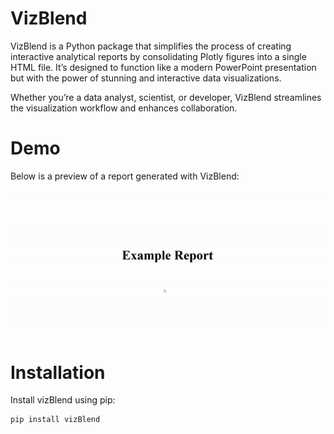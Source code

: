 # VizBlend

VizBlend is a Python package that simplifies the process of creating interactive analytical reports by consolidating Plotly figures into a single HTML file. It’s designed to function like a modern PowerPoint presentation but with the power of stunning and interactive data visualizations.

Whether you’re a data analyst, scientist, or developer, VizBlend streamlines the visualization workflow and enhances collaboration.

# Demo

Below is a preview of a report generated with VizBlend:

![VizBlend Thumbnail](demo/demo.gif)

# Installation

Install vizBlend using pip:
```
pip install vizBlend
```
